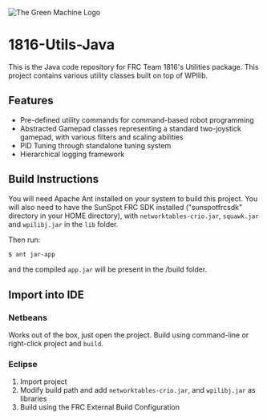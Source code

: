 ﻿![The Green Machine Logo](http://edinarobotics.com/sites/all/themes/greenmachine/assets/images/Logo.gif)

# 1816-Utils-Java
This is the Java code repository for FRC Team 1816's Utilities package. This project contains various utility classes built on top of WPIlib.

## Features
* Pre-defined utility commands for command-based robot programming
* Abstracted Gamepad classes representing a standard two-joystick gamepad, with various filters and scaling abilities
* PID Tuning through standalone tuning system
* Hierarchical logging framework

## Build Instructions
You will need Apache Ant installed on your system to build this project. You will also need to have the SunSpot FRC SDK installed ("sunspotfrcsdk" directory in your HOME directory), with `networktables-crio.jar`, `squawk.jar` and `wpilibj.jar` in the `lib` folder.

Then run:

```bash
$ ant jar-app
```
and the compiled `app.jar` will be present in the /build folder.

## Import into IDE
### Netbeans
Works out of the box, just open the project. Build using command-line or right-click project and `build`.

### Eclipse
1. Import project
2. Modify build path and add `networktables-crio.jar`, and `wpilibj.jar` as libraries
3. Build using the FRC External Build Configuration
